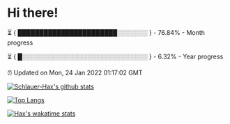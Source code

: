 # Hi there!

⏳ { ███████████████████████░░░░░░░ } - 76.84% - Month progress

⏳ { █░░░░░░░░░░░░░░░░░░░░░░░░░░░░░ } - 6.32% - Year progress

⏰ Updated on Mon, 24 Jan 2022 01:17:02 GMT


[![Schlauer-Hax's github stats](https://github-readme-stats.vercel.app/api?username=Schlauer-Hax&show_icons=true&theme=dark&count_private=true)](https://github.com/Schlauer-Hax)


[![Top Langs](https://github-readme-stats.vercel.app/api/top-langs/?username=Schlauer-Hax&layout=compact&theme=dark)](https://github.com/Schlauer-Hax?tab=repositories)


[![Hax's wakatime stats](https://github-readme-stats.vercel.app/api/wakatime?username=Hax&theme=dark)](https://wakatime.com/@Hax)

